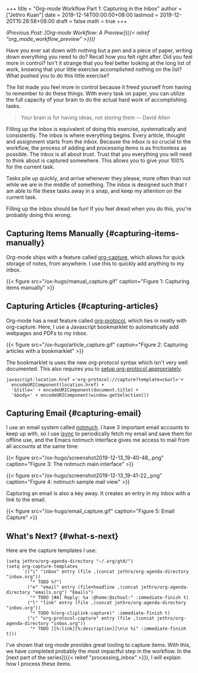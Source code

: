 +++
title = "Org-mode Workflow Part 1: Capturing in the Inbox"
author = ["Jethro Kuan"]
date = 2019-12-14T00:00:00+08:00
lastmod = 2019-12-20T15:28:58+08:00
draft = false
math = true
+++

_(Previous Post: [Org-mode Workflow: A Preview]({{< relref "org_mode_workflow_preview" >}}))_

Have you ever sat down with nothing but a pen and a piece of paper,
writing down everything you need to do? Recall how you felt right
after. Did you feel more in control? Isn't it strange that you feel
better looking at the long list of work, knowing that your little
exercise accomplished nothing on the list? What pushed you to do this
little exercise?

The list made you feel more in control because it freed yourself from
having to remember to do these things. With every task on paper, you
can utilize the full capacity of your brain to do the actual hard work
of accomplishing tasks.

> Your brain is for having ideas, not storing them -- David Allen

Filling up the inbox is equivalent of doing this exercise,
systematically and consistently. The inbox is where everything begins.
Every article, thought and assignment starts from the inbox. Because
the inbox is so crucial to the workflow, the process of adding and
processing items is as frictionless as possible. The inbox is all
about trust. Trust that you everything you will need to think about is
captured somewhere. This allows you to give your 100% for the current
task.

Tasks pile up quickly, and arrive whenever they please, more often
than not while we are in the middle of something. The inbox is
designed such that I am able to file these tasks away in a snap, and
keep my attention on the current task.

Filling up the inbox should be fun! If you feel dread when you do
this, you're probably doing this wrong.


## Capturing Items Manually {#capturing-items-manually}

Org-mode ships with a feature called [org-capture](https://orgmode.org/manual/Capture.html), which allows for
quick storage of notes, from anywhere. I use this to quickly add
anything to my inbox.

{{< figure src="/ox-hugo/manual_capture.gif" caption="Figure 1: Capturing items manually" >}}


## Capturing Articles {#capturing-articles}

Org-mode has a neat feature called [org-protocol](https://orgmode.org/worg/org-contrib/org-protocol.html), which ties in
neatly with org-capture. Here, I use a Javascript bookmarklet to
automatically add webpages and PDFs to my inbox.

{{< figure src="/ox-hugo/article_capture.gif" caption="Figure 2: Capturing articles with a bookmarklet" >}}

The bookmarklet is uses the new org-protocol syntax which isn't very
well documented. This also requires you to [setup org-protocol appropriately](https://orgmode.org/worg/org-contrib/org-protocol.html#org4166fc4).

```text
javascript:location.href ='org-protocol://capture?template=c&url='+
  encodeURIComponent(location.href) +
  '&title=' + encodeURIComponent(document.title) +
  '&body=' + encodeURIComponent(window.getSelection())
```


## Capturing Email {#capturing-email}

I use an email system called [notmuch](https://notmuchmail.org/). I have 3 important email
accounts to keep up with, so I use [isync](http://isync.sourceforge.net/) to periodically fetch my
email and save them for offline use, and the Emacs notmuch interface
gives me access to mail from all accounts at the same time:

{{< figure src="/ox-hugo/screenshot2019-12-13_19-40-48_.png" caption="Figure 3: The notmuch main interface" >}}

{{< figure src="/ox-hugo/screenshot2019-12-13_19-41-22_.png" caption="Figure 4: notmuch sample mail view" >}}

Capturing an email is also a key away. It creates an entry in my inbox
with a link to the email.

{{< figure src="/ox-hugo/email_capture.gif" caption="Figure 5: Email Capture" >}}


## What's Next? {#what-s-next}

Here are the capture templates I use:

```emacs-lisp
(setq jethro/org-agenda-directory "~/.org/gtd/")
(setq org-capture-templates
      `(("i" "inbox" entry (file ,(concat jethro/org-agenda-directory "inbox.org"))
         "* TODO %?")
        ("e" "email" entry (file+headline ,(concat jethro/org-agenda-directory "emails.org") "Emails")
         "* TODO [#A] Reply: %a :@home:@school:" :immediate-finish t)
        ("l" "link" entry (file ,(concat jethro/org-agenda-directory "inbox.org"))
         "* TODO %(org-cliplink-capture)" :immediate-finish t)
        ("c" "org-protocol-capture" entry (file ,(concat jethro/org-agenda-directory "inbox.org"))
         "* TODO [[%:link][%:description]]\n\n %i" :immediate-finish t)))
```

I've shown that org-mode provides great tooling to capture items. With
this, we have completed probably the most impactful step in the
workflow. In the [next part of the series]({{< relref "processing_inbox" >}}), I will explain how I process
these items.
